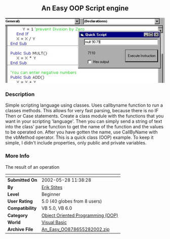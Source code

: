 ﻿<div align="center">

## An Easy OOP Script engine

<img src="PIC20025281521178806.jpg">
</div>

### Description

Simple scripting language using classes. Uses callbyname function to run a classes methods. This allows for very fast parsing, because there is no IF Then or Case statements. Create a class module with the functions that you want in your scripting 'language'. Then you can simply send a string of text into the class' parse function to get the name of the function and the values to be operated on. After you have gotten the name, use CallByName with the vbMethod operator. This is a quick class (OOP) example. To keep it simple, I didn't include properties, only public and private variables.
 
### More Info
 
The result of an operation


<span>             |<span>
---                |---
**Submitted On**   |2002-05-28 11:38:28
**By**             |[Erik Stites](https://github.com/Planet-Source-Code/PSCIndex/blob/master/ByAuthor/erik-stites.md)
**Level**          |Beginner
**User Rating**    |5.0 (40 globes from 8 users)
**Compatibility**  |VB 5\.0, VB 6\.0
**Category**       |[Object Oriented Programming \(OOP\)](https://github.com/Planet-Source-Code/PSCIndex/blob/master/ByCategory/object-oriented-programming-oop__1-47.md)
**World**          |[Visual Basic](https://github.com/Planet-Source-Code/PSCIndex/blob/master/ByWorld/visual-basic.md)
**Archive File**   |[An\_Easy\_OO878655282002\.zip](https://github.com/Planet-Source-Code/erik-stites-an-easy-oop-script-engine__1-35210/archive/master.zip)








